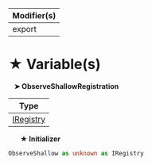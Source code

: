 | Modifier(s)                            |
|----------------------------------------|
| export |

# &#9733; Variable(s)

&nbsp;&nbsp; **&#10148; ObserveShallowRegistration**

| Type                        |
|-----------------------------|
| [IRegistry](/kernel/interface/di/iregistry.md) |

&nbsp;&nbsp;&nbsp;&nbsp;&nbsp; **&#9733; Initializer**

```ts
ObserveShallow as unknown as IRegistry
```